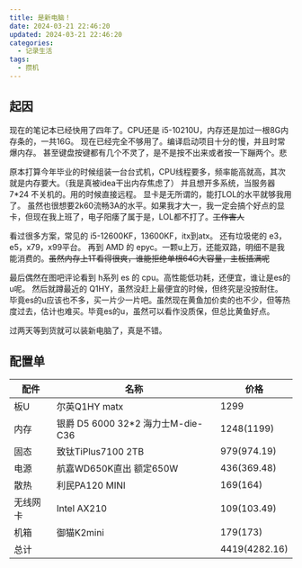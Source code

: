 ```yaml
---
title: 是新电脑！
date: 2024-03-21 22:46:20
updated: 2024-03-21 22:46:20
categories:
  - 记录生活
tags:
  - 攒机
---
```


## 起因

现在的笔记本已经快用了四年了。CPU还是 i5-10210U，内存还是加过一根8G内存条的，一共16G。
现在已经完全不够用了。编译启动项目十分的慢，并且时常爆内存。
甚至键盘按键都有几个不灵了，是不是按不出来或者按一下蹦两个。悲

原本打算今年毕业的时候组装一台台式机，CPU线程要多，频率能高就高，其次就是内存要大。（我是真被idea干出内存焦虑了）
并且想开多系统，当服务器 7*24 不关机的。用的时候直接远程。
显卡是无所谓的，能打LOL的水平就够我用了。
虽然也很想要2k60流畅3A的水平。如果我才大一，我一定会搞个好点的显卡，但现在我上班了，电子阳痿了属于是，LOL都不打了。~~工作害人~~

看过很多方案，常见的 i5-12600KF，13600KF，itx到atx。
还有垃圾佬的 e3，e5，x79，x99平台。
再到 AMD 的 epyc。一颗u上万，还能双路，明细不是我能消费的。~~虽然内存上1T看得很爽，谁能拒绝单根64G大容量，主板插满呢~~

最后偶然在图吧评论看到 h系列 es 的 cpu。高性能低功耗，还便宜，谁让是es的u呢。
然后就蹲最近的 Q1HY，虽然没赶上最便宜的时候，但终究是没按耐住。
毕竟es的u应该也不多，买一片少一片吧。虽然现在黄鱼加价卖的也不少，但等热度过去，估计也难买。毕竟es的u，虽然可以看作没质保，但总比黄鱼好点。

过两天等到货就可以装新电脑了，真是不错。

## 配置单

| 配件   | 名称                           | 价格            |
|------|------------------------------|---------------|
| 板U   | 尔英Q1HY matx                  | 1299          |
| 内存   | 银爵 D5 6000 32*2 海力士M-die-C36 | 1248(1199)    |
| 固态   | 致钛TiPlus7100 2TB             | 979(974.19)   |
| 电源   | 航嘉WD650K直出 额定650W            | 436(369.48)   |
| 散热   | 利民PA120 MINI                 | 169(164)      |
| 无线网卡 | Intel AX210                  | 109(103.49)   |
| 机箱   | 御猫K2mini                     | 179(173)      |
| 总计   |                              | 4419(4282.16) |

